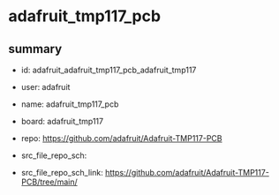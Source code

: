 # adafruit_tmp117_pcb
 
## summary 
* id: adafruit_adafruit_tmp117_pcb_adafruit_tmp117
* user: adafruit
* name: adafruit_tmp117_pcb
* board: adafruit_tmp117
* repo: https://github.com/adafruit/Adafruit-TMP117-PCB



* src_file_repo_sch: 
* src_file_repo_sch_link: https://github.com/adafruit/Adafruit-TMP117-PCB/tree/main/




